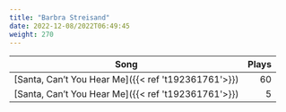 ```yaml
---
title: "Barbra Streisand"
date: 2022-12-08/2022T06:49:45
weight: 270
---
```




 Song | Plays 
----- | -----:
[Santa, Can’t You Hear Me]({{< ref 't192361761'>}}) | 60
[Santa, Can’t You Hear Me]({{< ref 't192361761'>}}) | 5
